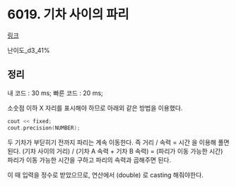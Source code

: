 # 6019. 기차 사이의 파리

[링크](https://swexpertacademy.com/main/code/problem/problemDetail.do?contestProbId=AWajaTmaZw4DFAWM)

난이도\_d3_41%

## 정리

내 코드 : 30 ms;
빠른 코드 : 20 ms;

소숫점 이하 X 자리를 표시해야 하므로 아래외 같은 방법을 이용했다.

```cpp
cout << fixed;
cout.precision(NUMBER);
```

두 기차가 부딛히기 전까지 파리는 계속 이동한다.
즉 거리 / 속력 = 시간 을 이용해 풀면 된다.
(기차 사이의 거리) / (기차 A 속력 + 기차 B 속력) = (파리가 이동 가능한 시간)
파리가 이동 가능한 시간을 구하고 파리의 속력과 곱해주면 된다.

이 때 입력을 정수로 받았으므로, 연산에서 (double) 로 casting 해줘야한다.
